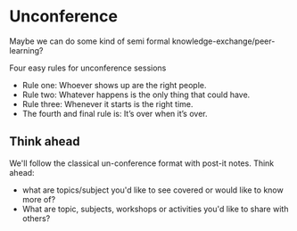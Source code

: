 # Unconference

Maybe we can do some kind of semi formal knowledge-exchange/peer-learning?

Four easy rules for unconference sessions

* Rule one: Whoever shows up are the right people.
* Rule two: Whatever happens is the only thing that could have.
* Rule three: Whenever it starts is the right time.
* The fourth and final rule is: It’s over when it’s over.

## Think ahead

We'll follow the classical un-conference format with post-it notes. Think ahead:

* what are topics/subject you'd like to see covered or would like to know more of? 
* What are topic, subjects, workshops or activities you'd like to share with others?
